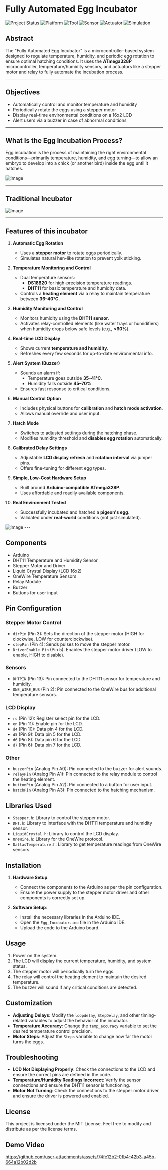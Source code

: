 # Fully Automated Egg Incubator

![Project Status](https://img.shields.io/badge/status-Completed-brightgreen.svg)
![Platform](https://img.shields.io/badge/platform-ATmega328P-blue.svg)
![Tool](https://img.shields.io/badge/tool-Arduino%20IDE-lightgrey.svg)
![Sensor](https://img.shields.io/badge/sensor-DHT11%20%7C%20DS18B20-orange.svg)
![Actuator](https://img.shields.io/badge/actuator-Stepper%20Motor%20%7C%20Relay-blueviolet.svg)
![Simulation](https://img.shields.io/badge/tested-In%20Real%20Environment-yellow.svg)

## Abstract

The "Fully Automated Egg Incubator" is a microcontroller-based system designed to regulate temperature, humidity, and periodic egg rotation to ensure optimal hatching conditions. It uses the **ATmega328P** microcontroller, temperature/humidity sensors, and actuators like a stepper motor and relay to fully automate the incubation process.

---

## Objectives

- Automatically control and monitor temperature and humidity
- Periodically rotate the eggs using a stepper motor
- Display real-time environmental conditions on a 16x2 LCD
- Alert users via a buzzer in case of abnormal conditions

---

## What Is the Egg Incubation Process?
Egg incubation is the process of maintaining the right environmental conditions—primarily temperature, humidity, and egg turning—to allow an embryo to develop into a chick (or another bird) inside the egg until it hatches.

![Image](https://github.com/user-attachments/assets/e0e6ea05-133f-46ab-87ef-ac9f9b37459c)

---

## Traditional Incubator
![Image](https://github.com/user-attachments/assets/e8f0fd30-ac76-42cf-8627-12433b4fd207)

---

## Features of this incubator

1. **Automatic Egg Rotation**
   - Uses a **stepper motor** to rotate eggs periodically.
   - Simulates natural hen-like rotation to prevent yolk sticking.

2. **Temperature Monitoring and Control**
   - Dual temperature sensors:
     - **DS18B20** for high-precision temperature readings.
     - **DHT11** for basic temperature and humidity data.
   - Controls a **heating element** via a relay to maintain temperature between **36–40°C**.

3. **Humidity Monitoring and Control**
   - Monitors humidity using the **DHT11 sensor**.
   - Activates relay-controlled elements (like water trays or humidifiers) when humidity drops below safe levels (e.g., **<60%**).

4. **Real-time LCD Display**
   - Shows current **temperature and humidity**.
   - Refreshes every few seconds for up-to-date environmental info.

5. **Alert System (Buzzer)**
   - Sounds an alarm if:
     - Temperature goes outside **35–41°C**.
     - Humidity falls outside **45–70%**.
   - Ensures fast response to critical conditions.

6. **Manual Control Option**
   - Includes physical buttons for **calibration** and **hatch mode activation**.
   - Allows manual override and user input.

7. **Hatch Mode**
   - Switches to adjusted settings during the hatching phase.
   - Modifies humidity threshold and **disables egg rotation** automatically.

8. **Calibrated Delay Settings**
   - Adjustable **LCD display refresh** and **rotation interval** via jumper pins.
   - Offers fine-tuning for different egg types.

9. **Simple, Low-Cost Hardware Setup**
   - Built around **Arduino-compatible ATmega328P**.
   - Uses affordable and readily available components.

10. **Real Environment Tested**
    - Successfully incubated and hatched a **pigeon's egg**.
    - Validated under **real-world** conditions (not just simulated).

![Image](https://github.com/user-attachments/assets/caefbc83-3e48-471e-90f0-65d48f9bbe03)
    ---

## Components

- Arduino
- DHT11 Temperature and Humidity Sensor
- Stepper Motor and Driver
- Liquid Crystal Display (LCD 16x2)
- OneWire Temperature Sensors
- Relay Module
- Buzzer
- Buttons for user input

## Pin Configuration

### Stepper Motor Control

- `dirPin` (Pin 3): Sets the direction of the stepper motor (HIGH for clockwise, LOW for counterclockwise).
- `stepPin` (Pin 4): Sends pulses to move the stepper motor.
- `DriverEnable_Pin` (Pin 5): Enables the stepper motor driver (LOW to enable, HIGH to disable).

### Sensors

- `DHTPIN` (Pin 13): Pin connected to the DHT11 sensor for temperature and humidity.
- `ONE_WIRE_BUS` (Pin 2): Pin connected to the OneWire bus for additional temperature sensors.

### LCD Display

- `rs` (Pin 12): Register select pin for the LCD.
- `en` (Pin 11): Enable pin for the LCD.
- `d4` (Pin 10): Data pin 4 for the LCD.
- `d5` (Pin 9): Data pin 5 for the LCD.
- `d6` (Pin 8): Data pin 6 for the LCD.
- `d7` (Pin 6): Data pin 7 for the LCD.

### Other

- `buzzerPin` (Analog Pin A0): Pin connected to the buzzer for alert sounds.
- `relayPin` (Analog Pin A1): Pin connected to the relay module to control the heating element.
- `buttonPin` (Analog Pin A2): Pin connected to a button for user input.
- `hatchPin` (Analog Pin A3): Pin connected to the hatching mechanism.

## Libraries Used

- `Stepper.h`: Library to control the stepper motor.
- `DHT.h`: Library to interface with the DHT11 temperature and humidity sensor.
- `LiquidCrystal.h`: Library to control the LCD display.
- `OneWire.h`: Library for the OneWire protocol.
- `DallasTemperature.h`: Library to get temperature readings from OneWire sensors.

## Installation

1. **Hardware Setup**:
    - Connect the components to the Arduino as per the pin configuration.
    - Ensure the power supply to the stepper motor driver and other components is correctly set up.
    
2. **Software Setup**:
    - Install the necessary libraries in the Arduino IDE.
    - Open the `Egg_Incubator.ino` file in the Arduino IDE.
    - Upload the code to the Arduino board.

## Usage

1. Power on the system.
2. The LCD will display the current temperature, humidity, and system status.
3. The stepper motor will periodically turn the eggs.
4. The relay will control the heating element to maintain the desired temperature.
5. The buzzer will sound if any critical conditions are detected.

## Customization

- **Adjusting Delays**: Modify the `loopdelay`, `StepDelay`, and other timing-related variables to adjust the behavior of the incubator.
- **Temperature Accuracy**: Change the `temp_accuracy` variable to set the desired temperature control precision.
- **Motor Steps**: Adjust the `Steps` variable to change how far the motor turns the eggs.

## Troubleshooting

- **LCD Not Displaying Properly**: Check the connections to the LCD and ensure the correct pins are defined in the code.
- **Temperature/Humidity Readings Incorrect**: Verify the sensor connections and ensure the DHT11 sensor is functioning.
- **Motor Not Turning**: Check the connections to the stepper motor driver and ensure the driver is powered and enabled.

## License

This project is licensed under the MIT License. Feel free to modify and distribute as per the license terms.

## Demo Video
https://github.com/user-attachments/assets/74fe12b2-0fb4-42b3-a45b-664a12b02d2b
